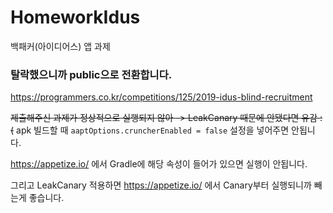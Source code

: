 # HomeworkIdus
백패커(아이디어스) 앱 과제

### 탈락했으니까 public으로 전환합니다.
https://programmers.co.kr/competitions/125/2019-idus-blind-recruitment

~~제출해주신 과제가 정상적으로 실행되지 않아 -> LeakCanary 때문에 안됐다면 유감 :(~~
apk 빌드할 때 ```aaptOptions.cruncherEnabled = false``` 설정을 넣어주면 안됩니다.

https://appetize.io/ 에서 Gradle에 해당 속성이 들어가 있으면 실행이 안됩니다.

그리고 LeakCanary 적용하면 https://appetize.io/ 에서 Canary부터 실행되니까 빼는게 좋습니다.

